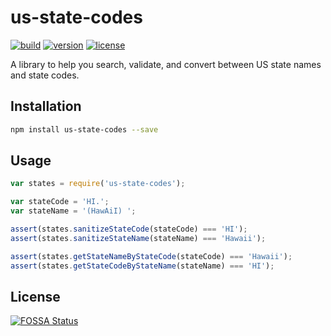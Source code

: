 # us-state-codes

[![build](https://circleci.com/gh/mdzhang/us-state-codes.svg?style=shield)](https://circleci.com/gh/mdzhang/us-state-codes)
[![version](http://img.shields.io/npm/v/us-state-codes.svg)](https://npmjs.org/package/us-state-codes)
[![license](http://img.shields.io/npm/l/us-state-codes.svg)](https://npmjs.org/package/us-state-codes)

A library to help you search, validate, and convert between US state names and state codes.

## Installation

```sh
npm install us-state-codes --save
```

## Usage

```javascript
var states = require('us-state-codes');

var stateCode = 'HI.';
var stateName = '(HawAiI) ';

assert(states.sanitizeStateCode(stateCode) === 'HI');
assert(states.sanitizeStateName(stateName) === 'Hawaii');

assert(states.getStateNameByStateCode(stateCode) === 'Hawaii');
assert(states.getStateCodeByStateName(stateName) === 'HI');
```

## License

[![FOSSA Status](https://app.fossa.io/api/projects/git%2Bgithub.com%2Fmdzhang%2Fus-state-codes.svg?type=large)](https://app.fossa.io/projects/git%2Bgithub.com%2Fmdzhang%2Fus-state-codes?ref=badge_large)